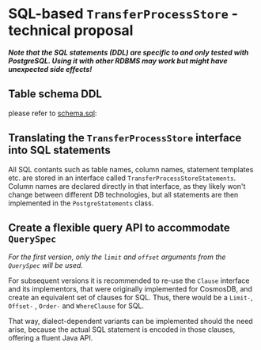 # SQL-based `TransferProcessStore` - technical proposal

**_Note that the SQL statements (DDL) are specific to and only tested with PostgreSQL. Using it with other RDBMS may
work but might have unexpected side effects!_**

## Table schema DDL

please refer to [schema.sql](docs/schema.sql):

## Translating the `TransferProcessStore` interface into SQL statements

All SQL contants such as table names, column names, statement templates etc. are stored in an interface
called `TransferProcessStoreStatements`. Column names are declared directly in that interface, as they likely won't
change between different DB technologies, but all statements are then implemented in the `PostgreStatements` class.

## Create a flexible query API to accommodate `QuerySpec`

_For the first version, only the `limit` and `offset` arguments from the `QuerySpec` will be used._

For subsequent versions it is recommended to re-use the `Clause` interface and its implementors, that were originally
implemented for CosmosDB, and create an equivalent set of clauses for SQL. Thus, there would be a `Limit-`, `Offset-`
, `Order-` and `WhereClause` for SQL.

That way, dialect-dependent variants can be implemented should the need arise, because the actual SQL statement is
encoded in those clauses, offering a fluent Java API.
